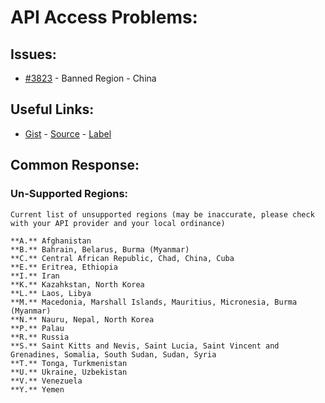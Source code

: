 [gist]:https://gist.github.com/anonhostpi/97d4bb3e9535c92b8173fae704b76264#file-_topics-0002-access-banned-md
[source]:https://github.com/anonhostpi/AUTOGPT.TRACKERS/blob/main/TOPICS/0002.API/0002.ACCESS/BANNED.md
[label]:https://github.com/Significant-Gravitas/Auto-GPT/labels/API%20access
# API Access Problems:
## Issues:
- [#3823][3823] - Banned Region - China

## Useful Links:
- [Gist][gist] - [Source][source] - [Label][label]

## Common Response:
### Un-Supported Regions:
```
Current list of unsupported regions (may be inaccurate, please check with your API provider and your local ordinance)

**A.** Afghanistan
**B.** Bahrain, Belarus, Burma (Myanmar)
**C.** Central African Republic, Chad, China, Cuba
**E.** Eritrea, Ethiopia
**I.** Iran
**K.** Kazahkstan, North Korea
**L.** Laos, Libya
**M.** Macedonia, Marshall Islands, Mauritius, Micronesia, Burma (Myanmar)
**N.** Nauru, Nepal, North Korea
**P.** Palau
**R.** Russia
**S.** Saint Kitts and Nevis, Saint Lucia, Saint Vincent and Grenadines, Somalia, South Sudan, Sudan, Syria
**T.** Tonga, Turkmenistan
**U.** Ukraine, Uzbekistan
**V.** Venezuela
**Y.** Yemen
```
[3823]:https://github.com/Significant-Gravitas/Auto-GPT/issues/3823